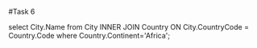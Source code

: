 #Task 6

select City.Name from City INNER JOIN Country ON City.CountryCode = Country.Code where Country.Continent='Africa';
